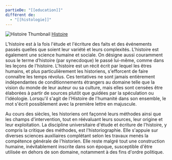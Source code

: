 ```yaml
---
partieDe: "[[education]]"
différent de:
  - "[[histologie]]"
---
```

![Histoire Thumbnail](https://upload.wikimedia.org/wikipedia/commons/5/53/Nikolaos_Gyzis_-_Historia.jpg)
[Histoire](https://fr.wikipedia.org/wiki/Histoire)

L’histoire est à la fois l'étude et l'écriture des faits et des événements passés quelles que soient leur variété et leurs complexités. L'histoire est également une science humaine et sociale. On désigne aussi couramment sous le terme d’histoire (par synecdoque) le passé lui-même, comme dans les leçons de l'histoire. L'histoire est un récit écrit par lequel les êtres humains, et plus particulièrement les historiens, s'efforcent de faire connaître les temps révolus. Ces tentatives ne sont jamais entièrement indépendantes de conditionnements étrangers au domaine telle que la vision du monde de leur auteur ou sa culture, mais elles sont censées être élaborées à partir de sources plutôt que guidées par la spéculation ou l'idéologie. Lorsqu'il s'agit de l'Histoire de l'humanité dans son ensemble, le mot s'écrit possiblement avec la première lettre en majuscule.

Au cours des siècles, les historiens ont façonné leurs méthodes ainsi que les champs d'intervention, tout en réévaluant leurs sources, leur origine et leur exploitation. La discipline universitaire d'étude et écriture de l'histoire, y compris la critique des méthodes, est l'historiographie. Elle s'appuie sur diverses sciences auxiliaires complétant selon les travaux menés la compétence générale de l'historien. Elle reste malgré tout une construction humaine, inévitablement inscrite dans son époque, susceptible d'être utilisée en dehors de son domaine, notamment à des fins d'ordre politique.